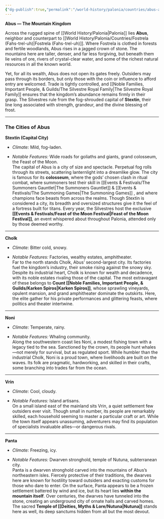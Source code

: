 ```yaml
---
{"dg-publish":true,"permalink":"/world-history/palonia/countries/abus-ah-boos/"}
---
```



**Abus — The Mountain Kingdom**

Across the rugged spine of [[World History/Palonia\|Palonia]] lies **Abus**, neighbor and counterpart to [[World History/Palonia/Countries/Fostrela (Fahs-trel-uh)\|Fostrela (Fahs-trel-uh)]]. Where Fostrela is clothed in forests and fertile woodlands, Abus rises in a jagged crown of stone. The mountains here are taller, denser, and far less forgiving, but beneath them lie veins of ore, rivers of crystal-clear water, and some of the richest natural resources in all the known world.

Yet, for all its wealth, Abus does not open its gates freely. Outsiders may pass through its borders, but only those with the coin or influence to afford entry are welcomed. Trade is tightly controlled, and [[Noble Families, Important People, & Guilds/The Silvestre Royal Family\|The Silvestre Royal Family]] ensures that the kingdom’s abundance remains firmly in their grasp. The Silvestres rule from the fog-shrouded capital of **Stextin**, their line long associated with strength, grandeur, and the divine blessing of frost.

---

### The Cities of Abus

**Stextin (Capital City)**

- _Climate:_ Mild, fog-laden.
    
- _Notable Features:_ Wide roads for goliaths and giants, grand colosseum, the Feast of the Moon.  
    The capital of Abus is a city of size and spectacle. Perpetual fog rolls through its streets, scattering lanternlight into a dreamlike glow. The city is famous for its **colosseum**, where the gods’ chosen clash in ritual combat, where summoners test their skill in [[Events & Festivals/The Summoners Gauntlet\|The Summoners Gauntlet]] & [[Events & Festivals/The Summoning Games\|The Summoning Games]] , and where champions face beasts from across the realms. Though Stextin is considered a city, its breadth and oversized structures give it the feel of a fortress built for titans. Every year, the Silvestres host the exclusive **[[Events & Festivals/Feast of the Moon Festival\|Feast of the Moon Festival]]**, an event whispered about throughout Palonia, attended only by those deemed worthy.
    

---

**Cholk**

- _Climate:_ Bitter cold, snowy.
    
- _Notable Features:_ Factories, wealthy estates, amphitheater.  
    Far to the north stands Cholk, Abus’ second-largest city. Its factories fuel the kingdom’s industry, their smoke rising against the snowy sky. Despite its industrial heart, Cholk is known for wealth and decadence, with its noble estates rivaling those of the capital. The most extravagant of these belongs to **Count [[Noble Families, Important People, & Guilds/Karken Spiros\|Karken Spiros]]**, whose sprawling vineyards, opulent mansion, and grand amphitheater dominate the outskirts. Here, the elite gather for his private performances and glittering feasts, where politics and theater intertwine.
    

---

**Noni**

- _Climate:_ Temperate, rainy.
    
- _Notable Features:_ Whaling community.  
    Along the southwestern coast lies Noni, a modest fishing town with a legacy tied to the sea. Sanctioned by the crown, its people hunt whales—not merely for survival, but as regulated sport. While humbler than the industrial Cholk, Noni is a proud town, where livelihoods are built on the waves. Its folk are pragmatic, hardworking, and skilled in their crafts, some branching into trades far from the ocean.
    

---

**Vrin**

- _Climate:_ Cool, cloudy.
    
- _Notable Features:_ Island artisans.  
    On a small island east of the mainland sits Vrin, a quiet settlement few outsiders ever visit. Though small in number, its people are remarkably skilled, each household seeming to master a particular craft or art. While the town itself appears unassuming, adventurers may find its population of specialists invaluable allies—or dangerous rivals.
    

---

**Panta**

- _Climate:_ Freezing, icy.
    
- _Notable Features:_ Dwarven stronghold, temple of Nutuna, subterranean city.  
    Panta is a dwarven stronghold carved into the mountains of Abus’s northeastern isles. Fiercely protective of their traditions, the dwarves here are known for hostility toward outsiders and exacting customs for those who dare to enter. On the surface, Panta appears to be a frozen settlement battered by wind and ice, but its heart lies **within the mountain itself**. Over centuries, the dwarves have tunneled into the stone, creating an underground city of ornate halls and carved homes. The sacred **Temple of [[Deities, Myths & Lore/Nutuna\|Nutuna]]** stands here as well, its deep sanctums hidden from all but the most devout.
    

